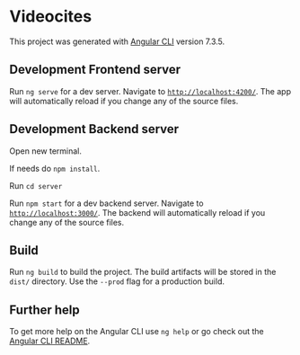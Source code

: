 # Videocites

This project was generated with [Angular CLI](https://github.com/angular/angular-cli) version 7.3.5.

## Development Frontend server

Run `ng serve` for a dev server. Navigate to [`http://localhost:4200/`](http://localhost:4200/). The app will automatically reload if you change any of the source files.

## Development Backend server

Open new terminal.

If needs do `npm install`.

Run `cd server`

Run `npm start` for a dev backend server. Navigate to [`http://localhost:3000/`](http://localhost:3000/). The backend will automatically reload if you change any of the source files.

## Build

Run `ng build` to build the project. The build artifacts will be stored in the `dist/` directory. Use the `--prod` flag for a production build.

## Further help

To get more help on the Angular CLI use `ng help` or go check out the [Angular CLI README](https://github.com/angular/angular-cli/blob/master/README.md).
